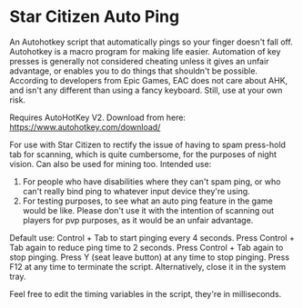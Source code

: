 # Star Citizen Auto Ping
An Autohotkey script that automatically pings so your finger doesn't fall off. Autohotkey is a macro program for making life easier. Automation of key presses is generally not considered cheating unless it gives an unfair advantage, or enables you to do things that shouldn't be possible. According to developers from Epic Games, EAC does not care about AHK, and isn't any different than using a fancy keyboard. Still, use at your own risk.

Requires AutoHotKey V2. Download from here: https://www.autohotkey.com/download/

For use with Star Citizen to rectify the issue of having to spam press-hold tab for scanning, which is quite cumbersome, for the purposes of night vision. Can also be used for mining too.
Intended use: 
1. For people who have disabilities where they can't spam ping, or who can't really bind ping to whatever input device they're using.
2. For testing purposes, to see what an auto ping feature in the game would be like. 
Please don't use it with the intention of scanning out players for pvp purposes, as it would be an unfair advantage.

Default use:
Control + Tab to start pinging every 4 seconds.
Press Control + Tab again to reduce ping time to 2 seconds.
Press Control + Tab again to stop pinging.
Press Y (seat leave button) at any time to stop pinging.
Press F12 at any time to terminate the script. Alternatively, close it in the system tray.

Feel free to edit the timing variables in the script, they're in milliseconds.
